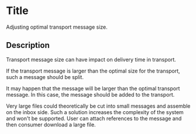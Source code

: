 # Title
Adjusting optimal transport message size.

## Description
Transport message size can have impact on delivery time in transport.

If the transport message is larger than the optimal size for the transport, such a message should be split.

It may happen that the message will be larger than the optimal transport message. In this case, the message should be added to the transport.

Very large files could theoretically be cut into small messages and assemble on the inbox side. Such a solution increases the complexity of the system and won't be supported. User can attach references to the message and then consumer download a large file.